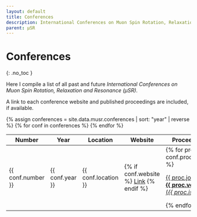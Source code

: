 ```yaml
---
layout: default
title: Conferences
description: International Conferences on Muon Spin Rotation, Relaxation and Resonance (μSR).
parent: μSR
---
```


# Conferences
{: .no_toc }

Here I compile a list of all past and future
<i>International Conferences on Muon Spin Rotation, Relaxation and Resonance (μSR)</i>.

A link to each conference website and published proceedings are included,
if available.

<table>
    <thead>
        <th>Number</th>
        <th>Year</th>
        <th>Location</th>
        <th>Website</th>
        <th>Proceedings</th>
    </thead>
    <tbody>
    {% assign conferences = site.data.musr.conferences | sort: "year" | reverse %}
    {% for conf in conferences %}
    <tr>
        <td>{{ conf.number }}</td>
        <td>{{ conf.year }}</td>
        <td>{{ conf.location }}</td>
        <td>
            {% if conf.website %}
                <a href="{{ conf.website }}">Link</a>
            {% endif %}
        </td>
        <td>
            {% for proc in conf.proceedings %}
                <p>
                <a href="{{ proc.url }}">
                {{ proc.journal }} <b>{{ proc.volume }}</b> (<i>{{ proc.issue }}</i>)
                </a>
                </p>
            {% endfor %}
        </td>
    </tr>
    {% endfor %}
    </tbody>
</table>
